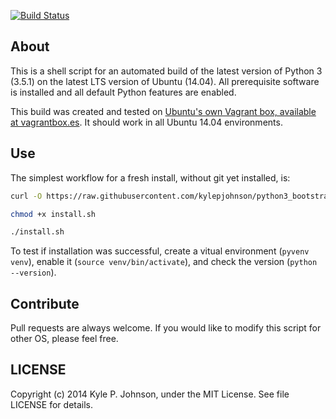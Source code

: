 [![Build Status](http://img.shields.io/travis/kylepjohnson/python3_bootstrap.svg?style=flat)](https://travis-ci.org/kylepjohnson/python3_bootstrap)

About
-----
This is a shell script for an automated build of the latest version of Python 3 (3.5.1) on the latest LTS version of Ubuntu (14.04). All prerequisite software is installed and all default Python features are enabled.

This build was created and tested on [Ubuntu's own Vagrant box, available at vagrantbox.es](http://www.vagrantbox.es/). It should work in all Ubuntu 14.04 environments.

Use
---
The simplest workflow for a fresh install, without git yet installed, is:

``` bash
curl -O https://raw.githubusercontent.com/kylepjohnson/python3_bootstrap/master/install.sh

chmod +x install.sh

./install.sh
```

To test if installation was successful, create a vitual environment (`pyvenv venv`), enable it (`source venv/bin/activate`), and check the version (`python --version`).

Contribute
----------
Pull requests are always welcome. If you would like to modify this script for other OS, please feel free. 

LICENSE
-------
Copyright (c) 2014 Kyle P. Johnson, under the MIT License. See file LICENSE for details.
